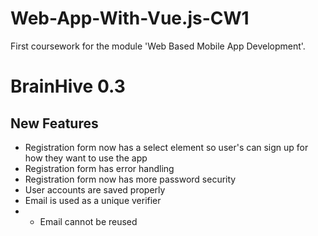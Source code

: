 # Web-App-With-Vue.js-CW1
First coursework for the module 'Web Based Mobile App Development'.

# BrainHive 0.3

## New Features
- Registration form now has a select element so user's can sign up for how they want to use the app
- Registration form has error handling
- Registration form now has more password security
- User accounts are saved properly 
- Email is used as a unique verifier
- - Email cannot be reused
